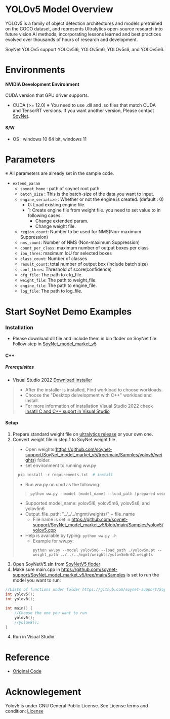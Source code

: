 
# YOLOv5 Model Overview
YOLOv5 is a family of object detection architectures and models pretrained on the COCO dataset, and represents Ultralytics open-source research into future vision AI methods, incorporating lessons learned and best practices evolved over thousands of hours of research and development.  
  
SoyNet YOLOv5 support YOLOv5l6, YOLOv5m6, YOLOv5s6, and YOLOv5n6.



# Environments   
#### NVIDIA Development Environment
CUDA version that GPU driver supports.
 - CUDA (>= 12.0)
    ※ You need to use .dll and .so files that match CUDA and TensorRT versions. If you want another version, Please contact [SoyNet](https://soynet.io/en/).
#### S/W
 - OS : windows 10 64 bit, windows 11



# Parameters
※ All parameters are already set in the sample code.
 - `extend_param`
      - `soynet_home` : path of soynet root path
      - `batch_size` : This is the batch-size of the data you want to input.
      - `engine_serialize` : Whether or not the engine is created. (default : 0)
         - 0: Load existing engine file.
         - 1: Create engine file from weight file. you need to set value to in following cases.
            - Change extended param.
            - Change weight file.
      - `region_count`: Number to be used for NMS(Non-maximum Suppression)
      - `nms_count`: Number of NMS (Non-maximum Suppression)
      - `count_per_class`: maximum number of output boxes per class
      - `iou_thres`:  maximum IoU for selected boxes
      - `class_count`: Number of classes
      - `result_count`: total number of output box (include batch size)
      - `conf_thres`: Threshold of score(confidence)
      - `cfg_file`: The path to cfg_file.
      - `weight_file`: The path to weight_file.
      - `engine_file`: The path to engine_file.
      - `log_file`:  The path to log_file.


# Start SoyNet Demo Examples

### Installation
* Please download dll file and include them in bin floder on SoyNet file. Follow step in [SoyNet_model_market_v5](https://github.com/soynet-support/SoyNet_model_market_v5/releases/tag/SoyNet_v5.1.0)

#### C++
##### Prerequisites
- Visual Studio 2022 [Download installer](https://visualstudio.microsoft.com/vs/)
>- After the installer is installed, Find workload to choose workloads.
>- Choose the "Desktop delvelopment with C++" workload and install.
>- For more information of installation Visual Studio 2022 check [Insatll C and C++ suport in Visual Studio](https://learn.microsoft.com/en-us/cpp/build/vscpp-step-0-installation?view=msvc-170)

#### Setup
1.  Prepare standard weight file on [ultralytics release](https://github.com/ultralytics/yolov5/releases/tag/v7.0) or your own one.
2.  Convert weight file in step 1 to SoyNet weight file
  > - Open weights(https://github.com/soynet-support/SoyNet_model_market_v5/tree/main/Samples/yolov5/weights) folder.
  >	- set environment to running ww.py 
  >	```python
  >	pip install -r requirements.txt  # install 
  >	```
  > - Run ww.py on cmd as the following:
  >>	```python
  >>	python ww.py --model [model_name] --load_path [prepared weight file including path] --weight_path [output file path]
  >>	```
  >	- Supported model_name: yolov5l6, yolov5m6, yolov5s6, and yolov5n6
  >	- Output_file_path: "../../../mgmt/weights/" + file_name
  >     - File name is set in https://github.com/soynet-support/SoyNet_model_market_v5/blob/main/Samples/yolov5/yolov5.cpp
  >	- Help is available by typing:
  >	```python ww.py -h```
  >   - Example for ww.py:
  > 	```
  > 	python ww.py --model yolov5m6 --load_path ./yolov5m.pt --weight_path ../../../mgmt/weights/yolov5m6r62.weights
  > 	```
3. Open SoyNetV5.sln from [SoyNetV5 floder](https://github.com/soynet-support/SoyNet_model_market_v5/tree/main/SoyNetV5)
4.  Make sure main.cpp in https://github.com/soynet-support/SoyNet_model_market_v5/tree/main/Samples is set to run the model you want to run:
```c++
//Lists of functions under folder https://github.com/soynet-support/SoyNet_model_market_v5/tree/main/Samples
int yolov5();	
int yolov8();

int main() {
	//Choose the one you want to run
	yolov5();
	//yolov8();
}
```
4. Run in Visual Studio

# Reference
 - [Original Code](https://github.com/ultralytics/yolov5)

# Acknowlegement

Yolov5 is under GNU General Public License. 
See License terms and condition: [License](https://github.com/ultralytics/yolov5/blob/master/LICENSE)
